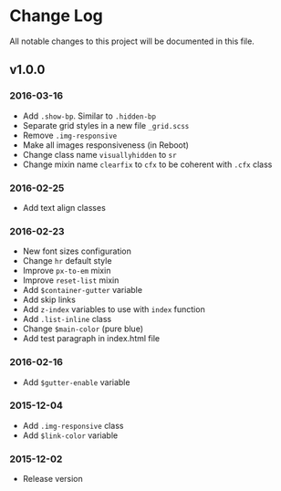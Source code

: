 # Change Log
All notable changes to this project will be documented in this file.

## v1.0.0

### 2016-03-16
- Add `.show-bp`. Similar to `.hidden-bp`
- Separate grid styles in a new file `_grid.scss`
- Remove `.img-responsive`
- Make all images responsiveness (in Reboot)
- Change class name `visuallyhidden` to `sr`
- Change mixin name `clearfix` to `cfx` to be coherent with `.cfx` class

### 2016-02-25
-  Add text align classes

### 2016-02-23
- New font sizes configuration
- Change `hr` default style
- Improve `px-to-em` mixin
- Improve `reset-list` mixin
- Add `$container-gutter` variable
- Add skip links
- Add `z-index` variables to use with `index` function
- Add `.list-inline` class
- Change `$main-color` (pure blue)
- Add test paragraph in index.html file

### 2016-02-16
- Add `$gutter-enable` variable

### 2015-12-04
- Add `.img-responsive` class
- Add `$link-color` variable

### 2015-12-02
- Release version
